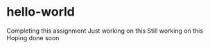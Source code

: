 # hello-world
Completing this assignment
Just working on this 
Still working on this 
Hoping done soon

